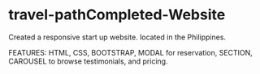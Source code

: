 # travel-pathCompleted-Website

Created a responsive start up website. located in the Philippines.

FEATURES: HTML, CSS, BOOTSTRAP, MODAL for reservation, SECTION, CAROUSEL to browse testimonials, and pricing. 
